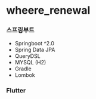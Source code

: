 # wheere_renewal

### 스프링부트
- Springboot ^2.0
- Spring Data JPA
- QueryDSL
- MYSQL (H2)
- Gradle
- Lombok

### Flutter

